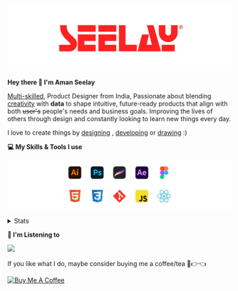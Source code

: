 [![banner](./images/seelay.svg)](https://www.seelay.in)

**Hey there 👋 I'm Aman Seelay**

[Multi-skilled](https://www.seelay.in/#skills), Product Designer from India, Passionate about blending [creativity](https://illustrations.seelay.in) with <b>data</b> to shape intuitive, future-ready products that align with both <s>user's</s> people's needs and business goals. Improving the lives of others through design and constantly looking to learn new things every day.

I love to create things by [designing](https://www.seelay.in/#work) , [developing](https://www.seelay.in/#projects) or [drawing](https://art.seelay.in) :)

**💻 My Skills & Tools I use**

[![banner](./images/skills&tools.svg)](https://www.seelay.in/about)

<details>
  <summary>Stats</summary>

---

<!--START_SECTION:waka-->
![Profile Views](http://img.shields.io/badge/Profile%20Views-0-blue)

**🐱 My GitHub Data** 

> 📦 603.0 kB Used in GitHub's Storage 
 > 
> 🏆 350 Contributions in the Year 2025
 > 
> 💼 Opted to Hire
 > 
> 📜 1 Public Repository 
 > 
> 🔑 24 Private Repository 
 > 
**I'm a Night 🦉** 

```text
🌞 Morning                258 commits         ███░░░░░░░░░░░░░░░░░░░░░░   11.67 % 
🌆 Daytime                315 commits         ████░░░░░░░░░░░░░░░░░░░░░   14.25 % 
🌃 Evening                736 commits         ████████░░░░░░░░░░░░░░░░░   33.30 % 
🌙 Night                  901 commits         ██████████░░░░░░░░░░░░░░░   40.77 % 
```
📅 **I'm Most Productive on Tuesday** 

```text
Monday                   262 commits         ███░░░░░░░░░░░░░░░░░░░░░░   11.86 % 
Tuesday                  395 commits         ████░░░░░░░░░░░░░░░░░░░░░   17.87 % 
Wednesday                280 commits         ███░░░░░░░░░░░░░░░░░░░░░░   12.67 % 
Thursday                 374 commits         ████░░░░░░░░░░░░░░░░░░░░░   16.92 % 
Friday                   299 commits         ███░░░░░░░░░░░░░░░░░░░░░░   13.53 % 
Saturday                 291 commits         ███░░░░░░░░░░░░░░░░░░░░░░   13.17 % 
Sunday                   309 commits         ███░░░░░░░░░░░░░░░░░░░░░░   13.98 % 
```


📊 **This Week I Spent My Time On** 

```text
🕑︎ Time Zone: Asia/Kolkata

💬 Programming Languages: 
Other                    15 hrs 4 mins       ██████████████████░░░░░░░   70.14 % 
JavaScript               6 hrs 1 min         ███████░░░░░░░░░░░░░░░░░░   28.00 % 
Bash                     12 mins             ░░░░░░░░░░░░░░░░░░░░░░░░░   00.97 % 
JSON                     6 mins              ░░░░░░░░░░░░░░░░░░░░░░░░░   00.52 % 
Docker                   3 mins              ░░░░░░░░░░░░░░░░░░░░░░░░░   00.26 % 

🔥 Editors: 
Chrome                   13 hrs 52 mins      ████████████████░░░░░░░░░   64.57 % 
VS Code                  6 hrs 15 mins       ███████░░░░░░░░░░░░░░░░░░   29.14 % 
Edge                     1 hr 21 mins        ██░░░░░░░░░░░░░░░░░░░░░░░   06.29 % 

💻 Operating System: 
Windows                  21 hrs 29 mins      █████████████████████████   100.00 % 
```

**I Mostly Code in JavaScript** 

```text
JavaScript               16 repos            ███████████████░░░░░░░░░░   61.54 % 
HTML                     4 repos             ████░░░░░░░░░░░░░░░░░░░░░   15.38 % 
TypeScript               4 repos             ████░░░░░░░░░░░░░░░░░░░░░   15.38 % 
Java                     2 repos             ██░░░░░░░░░░░░░░░░░░░░░░░   07.69 % 
```




 Last Updated on 28/02/2025 06:46:40 UTC
<!--END_SECTION:waka-->

---

 </details>

**🎵 I'm Listening to**

<object data="https://now-play.vercel.app/api/generate?uid=7a17a86e-d6b7-43b5-8d9c-1d6dae42a779" >

  <img src="https://now-play.vercel.app/api/generate?uid=7a17a86e-d6b7-43b5-8d9c-1d6dae42a779" />

</object>

If you like what I do, maybe consider buying me a coffee/tea 🥺👉👈

<a href="https://www.buymeacoffee.com/seelay" target="_blank"><img src="https://cdn.buymeacoffee.com/buttons/v2/default-red.png" alt="Buy Me A Coffee" width="150" ></a>
